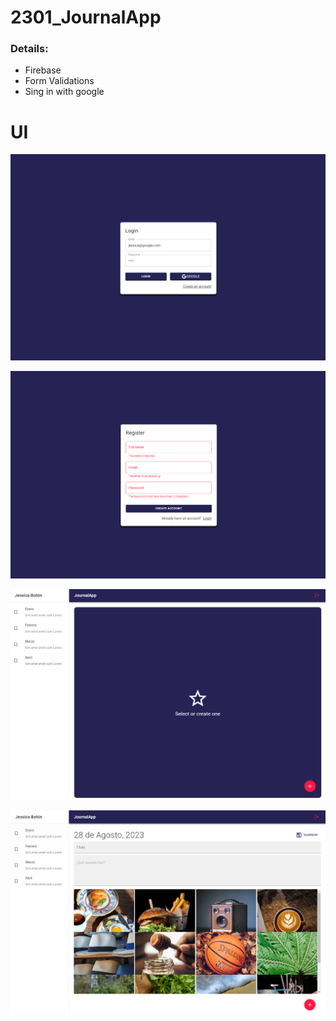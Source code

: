# 2301_JournalApp

### Details:
- Firebase
- Form Validations
- Sing in with google


# UI

!["Journal_Login"](images/Journal_Login.png)

!["Journal_RegisterValidations"](images/Journal_RegisterValidations.png)

!["Journal_NothingSelected"](images/Journal_NothingSelected.png)

!["Journal_ViewNote"](images/Journal_ViewNote.png)
